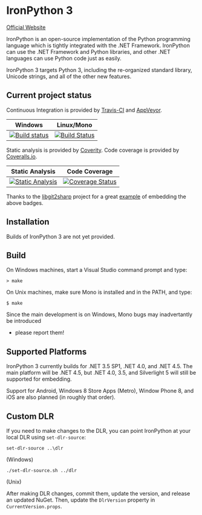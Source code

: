 # IronPython 3
[Official Website](http://ironpython.net)

IronPython is an open-source implementation of the Python programming language which
is tightly integrated with the .NET Framework. IronPython can use the .NET Framework
and Python libraries, and other .NET languages can use Python code just as easily.

IronPython 3 targets Python 3, including the re-organized standard library, Unicode
strings, and all of the other new features.

## Current project status

Continuous Integration is provided by [Travis-CI][travis] and [AppVeyor][appveyor].

|  Windows   |  Linux/Mono  |
|  :-------: |  :--------:  |
|  [![Build status][win-badge]][win-project] | [![Build Status][mono-badge]][mono-project] |

Static analysis is provided by [Coverity][coverity]. Code coverage is provided by [Coveralls.io][coveralls].

| Static Analysis | Code Coverage |
| :-------------: | :-----------: |
| [![Static Analysis][coverity-badge]][coverity-project] | [![Coverage Status][coveralls-badge]][coveralls-project] |

[travis]: https://travis-ci.org/
[appveyor]: http://appveyor.com/
[coverity]: https://scan.coverity.com/
[coveralls]: https://coveralls.io/

[win-project]: https://ci.appveyor.com/project/moto-timo/ironpython3
[win-badge]: https://ci.appveyor.com/api/projects/status/jqby7nc3oioqo9a2?svg=true
[mono-project]: https://travis-ci.org/moto-timo/ironpython
[mono-badge]: https://travis-ci.org/moto-timo/ironpython3.svg?branch=continuous_integration

[coverity-project]: https://scan.coverity.com/projects/7042
[coverity-badge]: https://scan.coverity.com/projects/7042/badge.svg

[coveralls-project]: https://coveralls.io/github/moto-timo/ironpython3?branch=master
[coveralls-badge]: https://coveralls.io/repos/moto-timo/ironpython3/badge.svg?branch=continuous_integration&service=github

Thanks to the [libgit2sharp](https://github.com/libgit2/libgit2sharp) project for a great [example](https://raw.githubusercontent.com/libgit2/libgit2sharp/vNext/README.md) of embedding the above badges.

## Installation
Builds of IronPython 3 are not yet provided.

## Build
On Windows machines, start a Visual Studio command prompt and type:

    > make
    
On Unix machines, make sure Mono is installed and in the PATH, and type:

    $ make

Since the main development is on Windows, Mono bugs may inadvertantly be introduced
- please report them!

## Supported Platforms
IronPython 3 currently builds for .NET 3.5 SP1, .NET 4.0, and .NET 4.5. The main
platform will be .NET 4.5, but .NET 4.0, 3.5, and Silverlight 5 will still be supported
for embedding.

Support for Android, Windows 8 Store Apps (Metro), Window Phone 8, and iOS are also
planned (in roughly that order).

## Custom DLR
If you need to make changes to the DLR, you can point IronPython at your local DLR using
`set-dlr-source`:

    set-dlr-source ..\dlr

(Windows)

    ./set-dlr-source.sh ../dlr

(Unix)

After making DLR changes, commit them, update the version, and release an updated NuGet.
Then, update the `DlrVersion` property in `CurrentVersion.props`.

